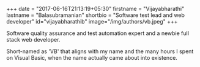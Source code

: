 +++
date = "2017-06-16T21:13:19+05:30"
firstname = "Vijayabharathi"
lastname = "Balasubramanian"
shortbio = "Software test lead and web developer"
id="vijayabharathib"
image="/img/authors/vb.jpeg"
+++

Software quality assurance and test automation expert and a newbie full stack web developer.

Short-named as 'VB' that aligns with my name and the many hours I spent on Visual Basic, when the name actually came about into existence.
